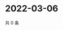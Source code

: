 # 2022-03-06

共 0 条

<!-- BEGIN WEIBO -->
<!-- 最后更新时间 Sun Mar 06 2022 15:11:19 GMT+0800 (China Standard Time) -->

<!-- END WEIBO -->
